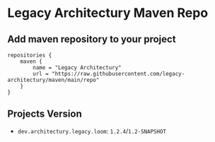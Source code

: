 # Legacy Architectury Maven Repo

## Add maven repository to your project
```
repositories {
    maven {
        name = "Legacy Architectury"
        url = "https://raw.githubusercontent.com/legacy-architectury/maven/main/repo"
    }
}
```

## Projects Version
- `dev.architectury.legacy.loom`: `1.2.4`/`1.2-SNAPSHOT`